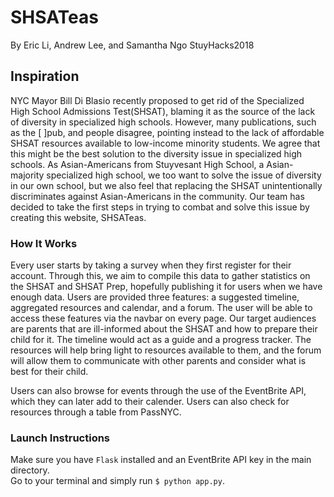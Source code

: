 # SHSATeas
By Eric Li, Andrew Lee, and Samantha Ngo
StuyHacks2018

## Inspiration
NYC Mayor Bill Di Blasio recently proposed to get rid of the Specialized High School Admissions Test(SHSAT), blaming it as the source of the lack of diversity in specialized high schools. However, many publications, such as the [    ]pub, and people disagree, pointing instead to the lack of affordable SHSAT resources available to low-income minority students. We agree that this might be the best solution to the diversity issue in specialized high schools. As Asian-Americans from Stuyvesant High School, a Asian-majority specialized high school, we too want to solve the issue of diversity in our own school, but we also feel that replacing the SHSAT unintentionally discriminates against Asian-Americans in the community. Our team has decided to take the first steps in trying to combat and solve this issue by creating this website, SHSATeas.

### How It Works
Every user starts by taking a survey when they first register for their account. Through this, we aim to compile this data to gather statistics on the SHSAT and SHSAT Prep, hopefully publishing it for users when we have enough data. Users are provided three features: a suggested timeline, aggregated resources and calendar, and a forum. The user will be able to access these features via the navbar on every page. Our target audiences are parents that are ill-informed about the SHSAT and how to prepare their child for it. The timeline would act as a guide and a progress tracker. The resources will help bring light to resources available to them, and the forum will allow them to communicate with other parents and consider what is best for their child.

Users can also browse for events through the use of the EventBrite API, which they can later add to their calender. Users can also check for resources through a table from PassNYC. 

### Launch Instructions
Make sure you have `Flask` installed and an EventBrite API key in the main directory.   
Go to your terminal and simply run `$ python app.py`.

